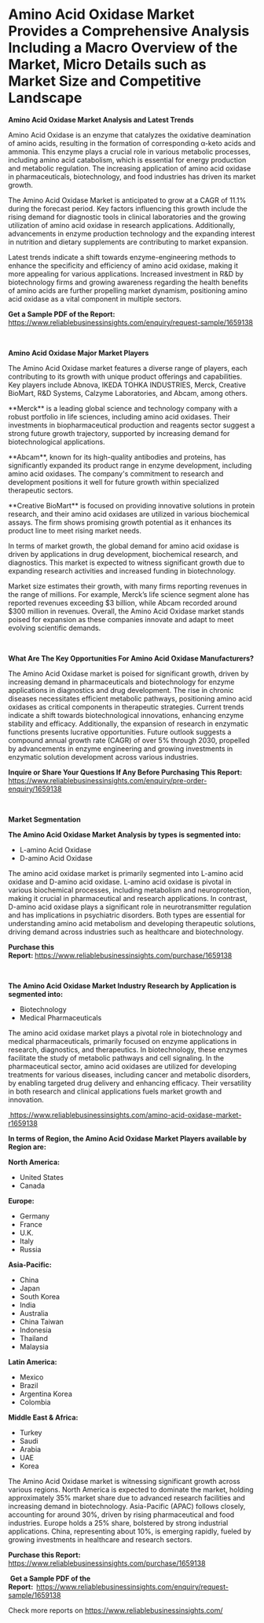 <p><h1>Amino Acid Oxidase Market Provides a Comprehensive Analysis Including a Macro Overview of the Market, Micro Details such as Market Size and Competitive Landscape</h1></p><p><strong>Amino Acid Oxidase Market Analysis and Latest Trends</strong></p>
<p><p>Amino Acid Oxidase is an enzyme that catalyzes the oxidative deamination of amino acids, resulting in the formation of corresponding α-keto acids and ammonia. This enzyme plays a crucial role in various metabolic processes, including amino acid catabolism, which is essential for energy production and metabolic regulation. The increasing application of amino acid oxidase in pharmaceuticals, biotechnology, and food industries has driven its market growth.</p><p>The Amino Acid Oxidase Market is anticipated to grow at a CAGR of 11.1% during the forecast period. Key factors influencing this growth include the rising demand for diagnostic tools in clinical laboratories and the growing utilization of amino acid oxidase in research applications. Additionally, advancements in enzyme production technology and the expanding interest in nutrition and dietary supplements are contributing to market expansion. </p><p>Latest trends indicate a shift towards enzyme-engineering methods to enhance the specificity and efficiency of amino acid oxidase, making it more appealing for various applications. Increased investment in R&D by biotechnology firms and growing awareness regarding the health benefits of amino acids are further propelling market dynamism, positioning amino acid oxidase as a vital component in multiple sectors.</p></p>
<p><strong>Get a Sample PDF of the Report:&nbsp;</strong> <a href="https://www.reliablebusinessinsights.com/enquiry/request-sample/1659138?utm_campaign=3077&utm_medium=2&utm_source=Github&utm_content=ia&utm_term=31032025&utm_id=amino-acid-oxidase">https://www.reliablebusinessinsights.com/enquiry/request-sample/1659138</a></p>
<p>&nbsp;</p>
<p><strong>Amino Acid Oxidase Major Market Players</strong></p>
<p><p>The Amino Acid Oxidase market features a diverse range of players, each contributing to its growth with unique product offerings and capabilities. Key players include Abnova, IKEDA TOHKA INDUSTRIES, Merck, Creative BioMart, R&D Systems, Calzyme Laboratories, and Abcam, among others. </p><p>**Merck** is a leading global science and technology company with a robust portfolio in life sciences, including amino acid oxidases. Their investments in biopharmaceutical production and reagents sector suggest a strong future growth trajectory, supported by increasing demand for biotechnological applications.</p><p>**Abcam**, known for its high-quality antibodies and proteins, has significantly expanded its product range in enzyme development, including amino acid oxidases. The company's commitment to research and development positions it well for future growth within specialized therapeutic sectors.</p><p>**Creative BioMart** is focused on providing innovative solutions in protein research, and their amino acid oxidases are utilized in various biochemical assays. The firm shows promising growth potential as it enhances its product line to meet rising market needs.</p><p>In terms of market growth, the global demand for amino acid oxidase is driven by applications in drug development, biochemical research, and diagnostics. This market is expected to witness significant growth due to expanding research activities and increased funding in biotechnology.</p><p>Market size estimates their growth, with many firms reporting revenues in the range of millions. For example, Merck’s life science segment alone has reported revenues exceeding $3 billion, while Abcam recorded around $300 million in revenues. Overall, the Amino Acid Oxidase market stands poised for expansion as these companies innovate and adapt to meet evolving scientific demands.</p></p>
<p>&nbsp;</p>
<p><strong>What Are The Key Opportunities For Amino Acid Oxidase Manufacturers?</strong></p>
<p><p>The Amino Acid Oxidase market is poised for significant growth, driven by increasing demand in pharmaceuticals and biotechnology for enzyme applications in diagnostics and drug development. The rise in chronic diseases necessitates efficient metabolic pathways, positioning amino acid oxidases as critical components in therapeutic strategies. Current trends indicate a shift towards biotechnological innovations, enhancing enzyme stability and efficacy. Additionally, the expansion of research in enzymatic functions presents lucrative opportunities. Future outlook suggests a compound annual growth rate (CAGR) of over 5% through 2030, propelled by advancements in enzyme engineering and growing investments in enzymatic solution development across various industries.</p></p>
<p><strong>Inquire or Share Your Questions If Any Before Purchasing This Report:</strong> <a href="https://www.reliablebusinessinsights.com/enquiry/pre-order-enquiry/1659138?utm_campaign=3077&utm_medium=2&utm_source=Github&utm_content=ia&utm_term=31032025&utm_id=amino-acid-oxidase">https://www.reliablebusinessinsights.com/enquiry/pre-order-enquiry/1659138</a></p>
<p>&nbsp;</p>
<p><strong>Market Segmentation</strong></p>
<p><strong>The Amino Acid Oxidase Market Analysis by types is segmented into:</strong></p>
<p><ul><li>L-amino Acid Oxidase</li><li>D-amino Acid Oxidase</li></ul></p>
<p><p>The amino acid oxidase market is primarily segmented into L-amino acid oxidase and D-amino acid oxidase. L-amino acid oxidase is pivotal in various biochemical processes, including metabolism and neuroprotection, making it crucial in pharmaceutical and research applications. In contrast, D-amino acid oxidase plays a significant role in neurotransmitter regulation and has implications in psychiatric disorders. Both types are essential for understanding amino acid metabolism and developing therapeutic solutions, driving demand across industries such as healthcare and biotechnology.</p></p>
<p><strong>Purchase this Report:&nbsp;</strong><a href="https://www.reliablebusinessinsights.com/purchase/1659138?utm_campaign=3077&utm_medium=2&utm_source=Github&utm_content=ia&utm_term=31032025&utm_id=amino-acid-oxidase">https://www.reliablebusinessinsights.com/purchase/1659138</a></p>
<p>&nbsp;</p>
<p><strong>The Amino Acid Oxidase Market Industry Research by Application is segmented into:</strong></p>
<p><ul><li>Biotechnology</li><li>Medical Pharmaceuticals</li></ul></p>
<p><p>The amino acid oxidase market plays a pivotal role in biotechnology and medical pharmaceuticals, primarily focused on enzyme applications in research, diagnostics, and therapeutics. In biotechnology, these enzymes facilitate the study of metabolic pathways and cell signaling. In the pharmaceutical sector, amino acid oxidases are utilized for developing treatments for various diseases, including cancer and metabolic disorders, by enabling targeted drug delivery and enhancing efficacy. Their versatility in both research and clinical applications fuels market growth and innovation.</p></p>
<p><a href="https://www.reliablebusinessinsights.com/amino-acid-oxidase-market-r1659138?utm_campaign=3077&utm_medium=2&utm_source=Github&utm_content=ia&utm_term=31032025&utm_id=amino-acid-oxidase">&nbsp;https://www.reliablebusinessinsights.com/amino-acid-oxidase-market-r1659138</a></p>
<p><strong>In terms of Region, the Amino Acid Oxidase Market Players available by Region are:</strong></p>
<p>
    <p> <strong> North America: </strong>
        <ul>
            <li>United States</li>
            <li>Canada</li>
        </ul>
        </p> 
    <p> <strong> Europe: </strong>
        <ul>
            <li>Germany</li>
            <li>France</li>
            <li>U.K.</li>
            <li>Italy</li>
            <li>Russia</li>
        </ul>
        </p> 
    <p> <strong> Asia-Pacific: </strong>
        <ul>
            <li>China</li>
            <li>Japan</li>
            <li>South Korea</li>
            <li>India</li>
            <li>Australia</li>
            <li>China Taiwan</li>
            <li>Indonesia</li>
            <li>Thailand</li>
            <li>Malaysia</li>
        </ul>
        </p> 
    <p> <strong> Latin America: </strong>
        <ul>
            <li>Mexico</li>
            <li>Brazil</li>
            <li>Argentina Korea</li>
            <li>Colombia</li>
        </ul>
        </p> 
    <p> <strong> Middle East & Africa: </strong>
        <ul>
            <li>Turkey</li>
            <li>Saudi</li>
            <li>Arabia</li>
            <li>UAE</li>
            <li>Korea</li>
        </ul>
    </p>
    </p>
<p><p>The Amino Acid Oxidase market is witnessing significant growth across various regions. North America is expected to dominate the market, holding approximately 35% market share due to advanced research facilities and increasing demand in biotechnology. Asia-Pacific (APAC) follows closely, accounting for around 30%, driven by rising pharmaceutical and food industries. Europe holds a 25% share, bolstered by strong industrial applications. China, representing about 10%, is emerging rapidly, fueled by growing investments in healthcare and research sectors.</p></p>
<p><strong>Purchase this Report: </strong><a href="https://www.reliablebusinessinsights.com/purchase/1659138?utm_campaign=3077&utm_medium=2&utm_source=Github&utm_content=ia&utm_term=31032025&utm_id=amino-acid-oxidase">https://www.reliablebusinessinsights.com/purchase/1659138</a></p>
<p>&nbsp;<strong>Get a Sample PDF of the Report:&nbsp;&nbsp;</strong><a href="https://www.reliablebusinessinsights.com/enquiry/request-sample/1659138?utm_campaign=3077&utm_medium=2&utm_source=Github&utm_content=ia&utm_term=31032025&utm_id=amino-acid-oxidase">https://www.reliablebusinessinsights.com/enquiry/request-sample/1659138</a></p>
<p><strong></strong></p>
<p>Check more reports on <a href="https://www.reliablebusinessinsights.com/?utm_campaign=3077&utm_medium=2&utm_source=Github&utm_content=ia&utm_term=31032025&utm_id=amino-acid-oxidase">https://www.reliablebusinessinsights.com/</a></p>